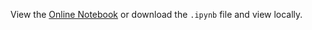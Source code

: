 View the [Online Notebook](http://nbviewer.ipython.org/github/iit-cs579/main/blob/master/lec/l13/l13.ipynb) or download the `.ipynb` file and view locally.
